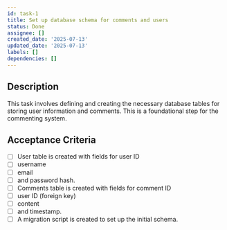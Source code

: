 ```yaml
---
id: task-1
title: Set up database schema for comments and users
status: Done
assignee: []
created_date: '2025-07-13'
updated_date: '2025-07-13'
labels: []
dependencies: []
---
```


## Description

This task involves defining and creating the necessary database tables for storing user information and comments. This is a foundational step for the commenting system.

## Acceptance Criteria

- [ ] User table is created with fields for user ID
- [ ] username
- [ ] email
- [ ] and password hash.
- [ ] Comments table is created with fields for comment ID
- [ ] user ID (foreign key)
- [ ] content
- [ ] and timestamp.
- [ ] A migration script is created to set up the initial schema.
